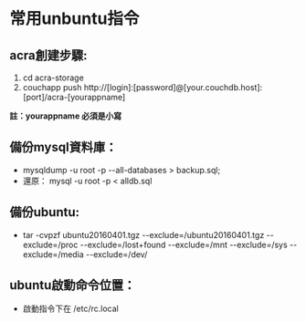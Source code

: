 # 常用unbuntu指令

## acra創建步驟:
1. cd acra-storage
2. couchapp push http://[login]:[password]@[your.couchdb.host]:[port]/acra-[yourappname]

 **註：yourappname 必須是小寫**

## 備份mysql資料庫：
* mysqldump -u root -p --all-databases > backup.sql;
* 還原： mysql -u root -p < alldb.sql

## 備份ubuntu:
* tar -cvpzf ubuntu20160401.tgz --exclude=/ubuntu20160401.tgz --exclude=/proc --exclude=/lost+found  --exclude=/mnt --exclude=/sys --exclude=/media --exclude=/dev/

## ubuntu啟動命令位置：
* 啟動指令下在 /etc/rc.local
